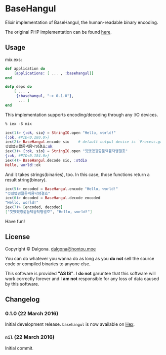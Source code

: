 # BaseHangul

Elixir implementation of BaseHangul, the human-readable binary encoding.

The original PHP implementation can be found [here](https://github.com/koreapyj/basehangul).

## Usage

mix.exs:

```elixir
def application do
    [applications: [ ... , :basehangul]]
end

defp deps do
    [ ... ,
     {:basehangul, "~> 0.1.0"},
      ... ]
end
```

This implementation supports encoding/decoding through any I/O devices.

```elixir
% iex -S mix

iex(1)> {:ok, sio} = StringIO.open "Hello, world!"
{:ok, #PID<0.180.0>}
iex(2)> BaseHangul.encode sio    # default output device is `Process.group_leader()`.
낏뗐맸굉깖둠덱뮴닥땡결흐:ok
iex(3)> {:ok, sio} = StringIO.open "낏뗐맸굉깖둠덱뮴닥땡결흐"
{:ok, #PID<0.184.0>}
iex(4)> BaseHangul.decode sio, :stdio
Hello, world!:ok
```

And it takes strings(binaries), too. In this case, those functions return a result string(binary).

```elixir
iex(5)> encoded = BaseHangul.encode "Hello, world!"
"낏뗐맸굉깖둠덱뮴닥땡결흐"
iex(6)> decoded = BaseHangul.decode encoded
"Hello, world!"
iex(7)> [encoded, decoded]
["낏뗐맸굉깖둠덱뮴닥땡결흐", "Hello, world!"]
```

Have fun!

## License

Copyright &copy; Dalgona. <dalgona@hontou.moe>

You can do whatever you wanna do as long as you **do not** sell the source code or compiled binaries to anyone else.

This software is provided **"AS IS"**. I **do not** garuntee that this software will work correctly forever and I **am not** responsible for any loss of data caused by this software.

## Changelog

### 0.1.0 (22 March 2016)

Initial development release. `basehangul` is now available on [Hex](https://hex.pm/packages/basehangul/0.1.0).

### `nil` (22 March 2016)

Initial commit.